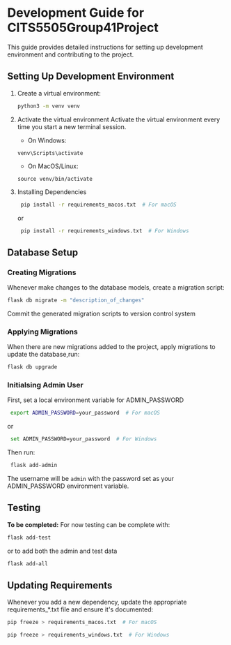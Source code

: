 # Development Guide for CITS5505Group41Project

This guide provides detailed instructions for setting up development environment and contributing to the project.

## Setting Up Development Environment


1. Create a virtual environment:
   ```sh
   python3 -m venv venv
   ```
2. Activate the virtual environment
   Activate the virtual environment every time you start a new terminal session.
   - On Windows:
  
    ```
    venv\Scripts\activate
    ```
   - On MacOS/Linux:
    ```
    source venv/bin/activate
    ```
3. Installing Dependencies
   ```sh
    pip install -r requirements_macos.txt  # For macOS
   ```
     or
   ```sh
    pip install -r requirements_windows.txt  # For Windows
   ```

## Database Setup


  
### Creating Migrations
   
   Whenever make changes to the database models, create a migration script:
   ```sh
   flask db migrate -m "description_of_changes"
   ```
   Commit the generated migration scripts to version control system
### Applying Migrations
   When there are new migrations added to the project, apply migrations to update the database,run:
   ```sh
   flask db upgrade
   ```

### Initialsing Admin User

   First, set a local environment variable for ADMIN_PASSWORD
   ```sh
    export ADMIN_PASSWORD=your_password  # For macOS
   ```
   or
   ```sh
    set ADMIN_PASSWORD=your_password  # For Windows
   ```

   Then run:
   ```sh
    flask add-admin
   ```

   The username will be `admin` with the password set as your ADMIN_PASSWORD environment variable.

## Testing

   **To be completed:**
   For now testing can be complete with: 
   ```sh
   flask add-test
   ```
   or to add both the admin and test data
   ```sh
   flask add-all
   ```

## Updating Requirements
Whenever you add a new dependency, update the appropriate requirements_*.txt file and ensure it's documented:
```sh
pip freeze > requirements_macos.txt  # For macOS
```
```sh
pip freeze > requirements_windows.txt  # For Windows
```